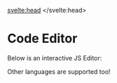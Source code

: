 <svelte:head>
    <title>Demo - Code Editor</title>
</svelte:head>

<script>
    import { CodeEditor } from "$lib/widgets";

    import "prismjs/prism.js";
    import "prismjs/components/prism-bash.js";
    import "prismjs/components/prism-json.js";

    let codeA = "let x = {\n\t\n}";
    let codeB = "{\n\t\n}";
</script>

# Code Editor

Below is an interactive JS Editor:

<CodeEditor lineNumbers={true} language="js" bind:code={codeA}/>

Other languages are supported too!

<CodeEditor lineNumbers={true} language="json" bind:code={codeB}/>
